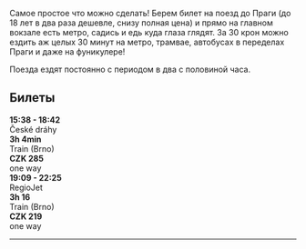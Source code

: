 Самое простое что можно сделать! Берем билет на поезд до Праги (до 18 лет в два раза дешевле, снизу полная цена) и прямо на главном вокзале есть метро, садись и едь куда глаза глядят. За 30 крон можно ездить аж целых 30 минут на метро, трамвае, автобусах в переделах Праги и даже на фуникулере!

Поезда ездят постоянно с периодом в два с половиной часа.


## Билеты

<div class="travel-flight" onclick="location.href='https://idos.idnes.cz/vlakyautobusymhdvse/spojeni/vysledky/?f=Brno%20hl.n.&fc=100003&t=Praha%20hl.n.&tc=100003'">
  <div class="logo">
    <img alt="" src="https://www.sumperk.cz/galerie/obrazky/imager.php?img=562561&x=842&y=547&hash=4b154298a14b2b55acf25f26922ad79a&ratio=1" />
  </div>
  <div class="container">
    <div class="time"><strong>15:38 - 18:42</strong></div>
    <div class="carrier" class="weak">České dráhy</div>
  </div>
  <div class="container">
    <div class="eta"><strong>3h 4min</strong></div>
    <div class="type" class="weak">Train (Brno)</div>
  </div>
  <div class="container">
    <div class="price"><strong>CZK 285</strong></div>
    <div class="trip" class="weak">one way</div>
  </div>
</div>


<div class="travel-flight" onclick="location.href='https://idos.idnes.cz/vlakyautobusymhdvse/spojeni/vysledky/?f=Brno%20hl.n.&fc=100003&t=Praha%20hl.n.&tc=100003'">
  <div class="logo">
    <img alt="" src="https://play-lh.googleusercontent.com/gXMTIJ0CAnQ395b8ituTtGidnTTdQBIC6gIqojgePX-q-R-BK5CS72pIYudZcPnWHf0" />
  </div>
  <div class="container">
    <div class="time"><strong>19:09 - 22:25</strong></div>
    <div class="carrier" class="weak">RegioJet</div>
  </div>
  <div class="container">
    <div class="eta"><strong>3h 16</strong></div>
    <div class="type" class="weak">Train (Brno)</div>
  </div>
  <div class="container">
    <div class="price"><strong>CZK 219</strong></div>
    <div class="trip" class="weak">one way</div>
  </div>
</div>

---
